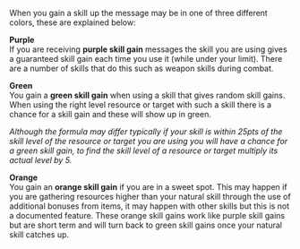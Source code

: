 ---
---
When you gain a skill up the message may be in one of three different colors, these are explained below:

**Purple**  
If you are receiving **purple skill gain** messages the skill you are using gives a guaranteed skill gain each time you use it (while under your limit). There are a number of skills that do this such as weapon skills during combat.

**Green**  
You gain a **green skill gain** when using a skill that gives random skill gains. When using the right level resource or target with such a skill there is a chance for a skill gain and these will show up in green.

_Although the formula may differ typically if your skill is within 25pts of the skill level of the resource or target you are using you will have a chance for a green skill gain, to find the skill level of a resource or target multiply its actual level by 5._

**Orange**  
You gain an **orange skill gain** if you are in a sweet spot. This may happen if you are gathering resources higher than your natural skill through the use of additional bonuses from items, it may happen with other skills but this is not a documented feature. These orange skill gains work like purple skill gains but are short term and will turn back to green skill gains once your natural skill catches up.